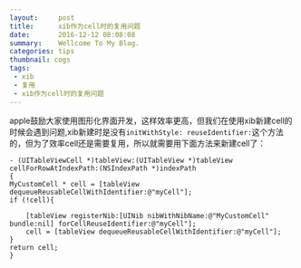 ```yaml
---
layout:     post
title:      xib作为cell时的复用问题
date:       2016-12-12 08:08:08
summary:    Wellcome To My Blog.
categories: tips
thumbnail: cogs
tags:
 - xib
 - 复用
 - xib作为cell时的复用问题
---
```

apple鼓励大家使用图形化界面开发，这样效率更高，但我们在使用xib新建cell的时候会遇到问题,xib新建时是没有`initWithStyle: reuseIdentifier:`这个方法的，但为了效率cell还是需要复用，所以就需要用下面方法来新建cell了：


	- (UITableViewCell *)tableView:(UITableView *)tableView cellForRowAtIndexPath:(NSIndexPath *)indexPath
	{
    MyCustomCell * cell = [tableView dequeueReusableCellWithIdentifier:@"myCell"];
    if (!cell){
    
        [tableView registerNib:[UINib nibWithNibName:@"MyCustomCell" bundle:nil] forCellReuseIdentifier:@"myCell"];
        cell = [tableView dequeueReusableCellWithIdentifier:@"myCell"];
    }
    return cell;
	}






